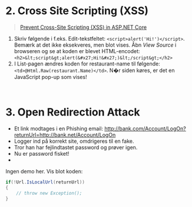 ﻿# 2. Cross Site Scripting (XSS)
> [Prevent Cross-Site Scripting (XSS) in ASP.NET Core](https://docs.microsoft.com/en-us/aspnet/core/security/cross-site-scripting?view=aspnetcore-3.1)

1. Skriv følgende i f.eks. Edit-tekstfeltet: `<script>alert('Hi!')</script>`. Bemærk at det ikke eksekveres, men blot vises. Åbn *View Source* i browseren og se at 
koden er blevet HTML-encodet: `<h2>&lt;script&gt;alert(&#x27;Hi!&#x27;)&lt;/script&gt;</h2>`
2. I List-pagen ændres koden for restaurant-name til følgende: `<td>@Html.Raw(restaurant.Name)</td>`. N�r siden køres, er det en JavaScript pop-up som vises!

&nbsp;

# 3. Open Redirection Attack
- Et link modtages i en Phishing email: http://bank.com/Account/LogOn?returnUrl=http://bank.net/Account/LogOn
- Logger ind på korrekt site, omdrigeres til en fake.
- Tror han har fejlindtastet password og prøver igen.
- Nu er password fisket!
- 
Ingen demo her. Vis blot koden:
```c#
if(!Url.IsLocalUrl(returnUrl))
{
    // throw new Exception();
}
```